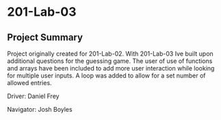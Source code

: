 # 201-Lab-03 #

## Project Summary ##

Project originally created for 201-Lab-02.  With 201-Lab-03 Ive built upon additional questions for the guessing game.  The user of use of functions and arrays have been included to add more user interaction while looking for multiple user inputs. A loop was added to allow for a set number of allowed entries.

Driver: Daniel Frey

Navigator: Josh Boyles
